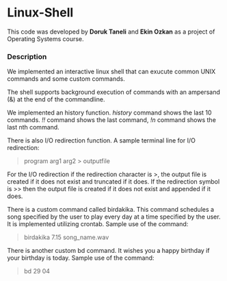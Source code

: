# Linux-Shell

This code was developed by **Doruk Taneli** and **Ekin Ozkan** as a project of Operating Systems course.

### Description

We implemented an interactive linux shell that can exucute common UNIX commands and some custom commands. 

The shell supports background execution of commands with an ampersand (&) at the end of the commandline.

We implemented an history function.
_history_ command shows the last 10 commands.
_!!_ command shows the last command,
_!n_ command shows the last nth command.

There is also I/O redirection function.
A sample terminal line for I/O redirection:
> program arg1 arg2 > outputfile

For the I/O redirection if the redirection character is >, the output file is created if it does not exist and truncated if it does. 
If the redirection symbol is >> then the output file is created if it does not exist and appended if it does.

There is a custom command called birdakika.
This command schedules a song specified by the user to play every day at a time specified by the user. It is implemented utilizing crontab.
Sample use of the command:
> birdakika 7.15 song_name.wav

There is another custom bd command.
It wishes you a happy birthday if your birthday is today.
Sample use of the command:
> bd 29 04
